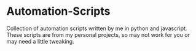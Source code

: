# Automation-Scripts
Collection of automation scripts written by me in python and javascript. These scripts are from my personal projects, so may not work for you or may need a little tweaking.
